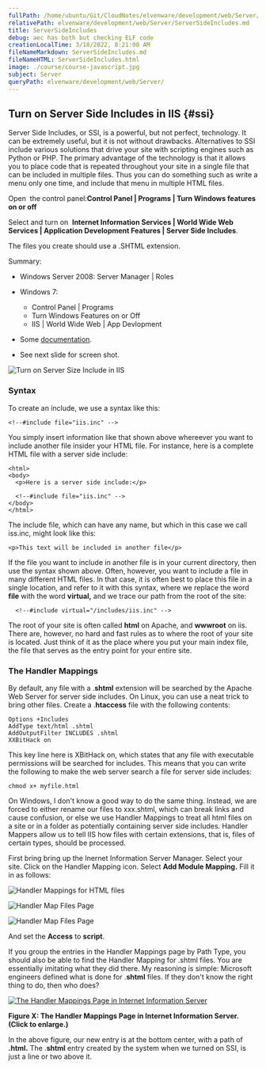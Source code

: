```yaml
---
fullPath: /home/ubuntu/Git/CloudNotes/elvenware/development/web/Server/ServerSideIncludes.md
relativePath: elvenware/development/web/Server/ServerSideIncludes.md
title: ServerSideIncludes
debug: aec has both but checking ELF code
creationLocalTime: 3/18/2022, 8:21:00 AM
fileNameMarkdown: ServerSideIncludes.md
fileNameHTML: ServerSideIncludes.html
image: ./course/course-javascript.jpg
subject: Server
queryPath: elvenware/development/web/Server/
---
```


<!-- toc -->
<!-- tocstop -->

Turn on Server Side Includes in IIS {#ssi}
-----------------------------------

Server Side Includes, or SSI, is a powerful, but not perfect,
technology. It can be extremely useful, but it is not without drawbacks.
Alternatives to SSI include various solutions that drive your site with
scripting engines such as Python or PHP. The primary advantage of the
technology is that it allows you to place code that is repeated
throughout your site in a single file that can be included in multiple
files. Thus you can do something such as write a menu only one time, and
include that menu in multiple HTML files.

Open  the control panel:**Control Panel | Programs | Turn Windows
features on or off**

Select and turn on  **Internet Information Services | World Wide Web
Services | Application Development Features | Server Side Includes**.

The files you create should use a .SHTML extension.

Summary:

-   Windows Server 2008: Server Manager | Roles
-   Windows 7: 
    -   Control Panel | Programs 
    -   Turn Windows Features on or Off
    -   IIS | World Wide Web | App Devlopment

-   Some [documentation](http://www.iis.net/ConfigReference/system.webServer/serverSideInclude).
-   See next slide for screen shot.

![Turn on Server Size Include in IIS][tosinc]



### Syntax

To create an include, we use a syntax like this:

``` {.code}
<!--#include file="iis.inc" -->
```

You simply insert information like that shown above whereever you want
to include another file insider your HTML file. For instance, here is a
complete HTML file with a server side include:

``` {.code}
<html>
<body>
  <p>Here is a server side include:</p>

  <!--#include file="iis.inc" -->
</body>
</html>
```

The include file, which can have any name, but which in this case we
call iss.inc, might look like this:

``` {.code}
<p>This text will be included in another file</p>
```

If the file you want to include in another file is in your current
directory, then use the syntax shown above. Often, however, you want to
include a file in many different HTML files. In that case, it is often
best to place this file in a single location, and refer to it with this
syntax, where we replace the word **file** with the word **virtual,**
and we trace our path from the root of the site:

``` {.code}
  <!--#include virtual="/includes/iis.inc" -->
```

The root of your site is often called **html** on Apache, and
**wwwroot** on iis. There are, however, no hard and fast rules as to
where the root of your site is located. Just think of it as the place
where you put your main index file, the file that serves as the entry
point for your entire site.

### The Handler Mappings

By default, any file with a .**shtml** extension will be searched by the Apache
Web Server for server side includes. On Linux, you can use a neat trick
to bring other files. Create a .**htaccess** file with the following
contents:

``` {.code}
Options +Includes
AddType text/html .shtml
AddOutputFilter INCLUDES .shtml
XXBitHack on
```

This key line here is XBitHack on, which states that any file with
executable permissions will be searched for includes. This means that
you can write the following to make the web server search a file for
server side includes:

``` {.code}
chmod x+ myfile.html
```

On Windows, I don't know a good way to do the same thing. Instead, we
are forced to either rename our files to xxx.shtml, which can break
links and cause confusion, or else we use Handler Mappings to treat all
html files on a site or in a folder as potentially containing server
side includes. Handler Mappers allow us to tell IIS how files with
certain extensions, that is, files of certain types, should be
processed.

First bring bring up the Inernet Information Server Manager. Select your
site. Click on the Handler Mapping icon. Select **Add Module
Mapping.** Fill it in as follows:

![Handler Mappings for HTML files][hm1]

![Handler Map Files Page][hm2]

![Handler Map Files Page][hm3]

And set the **Access** to **script**.

If you group the entries in the Handler Mappings page by Path Type, you
should also be able to find the Handler Mapping for .shtml files. You
are essentially imitating what they did there. My reasoning is simple:
Microsoft engineers defined what is done for .**shtml** files. If they
don't know the right thing to do, then who does?

[![The Handler Mappings Page in Internet Information Server][hmsm4]][hm4]

**Figure X: The Handler Mappings Page in Internet Information Server.
(Click to enlarge.)**

In the above figure, our new entry is at the bottom center, with a path
of **.html.** The .**shtml** entry created by the system when we turned
on SSI, is just a line or two above it.

<!--       -->
<!-- Links -->
<!--       -->

[tosinc]: https://s3.amazonaws.com/s3bucket01.elvenware.com/dev-images/charlie-images/development/ServerSideInclude.png
[hmsm1]: https://s3.amazonaws.com/s3bucket01.elvenware.com/dev-images/charlie-images/development/HandlerMapping01Small.png
[hm1]: https://s3.amazonaws.com/s3bucket01.elvenware.com/dev-images/charlie-images/development/HandlerMapping01.png
[hmsm2]: https://s3.amazonaws.com/s3bucket01.elvenware.com/dev-images/charlie-images/development/HandlerMapping02Small.png
[hm2]: https://s3.amazonaws.com/s3bucket01.elvenware.com/dev-images/charlie-images/development/HandlerMapping02.png
[hmsm3]: https://s3.amazonaws.com/s3bucket01.elvenware.com/dev-images/charlie-images/development/HandlerMapping03Small.png
[hm3]: https://s3.amazonaws.com/s3bucket01.elvenware.com/dev-images/charlie-images/development/HandlerMapping03.png
[hmsm4]: https://s3.amazonaws.com/s3bucket01.elvenware.com/dev-images/charlie-images/development/HandlerMapping04Small.png
[hm4]: https://s3.amazonaws.com/s3bucket01.elvenware.com/dev-images/charlie-images/development/HandlerMapping04.png
